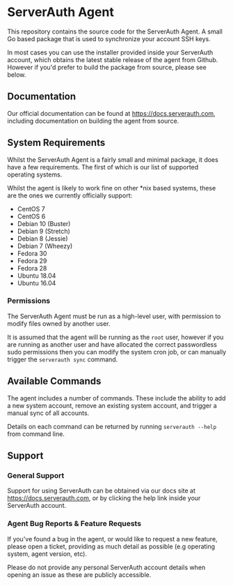 # ServerAuth Agent

This repository contains the source code for the ServerAuth Agent. A small Go based package that is used to synchronize your account SSH keys.

In most cases you can use the installer provided inside your ServerAuth account, which obtains the latest stable release of the agent from Github. However if you'd prefer to build the package from source, please see below.

## Documentation

Our official documentation can be found at https://docs.serverauth.com, including documentation on building the agent from source.

## System Requirements

Whilst the ServerAuth Agent is a fairly small and minimal package, it does have a few requirements. The first of which is our list of supported operating systems.

Whilst the agent is likely to work fine on other *nix based systems, these are the ones we currently officially support:

* CentOS 7
* CentOS 6
* Debian 10 (Buster)
* Debian 9 (Stretch)
* Debian 8 (Jessie)
* Debian 7 (Wheezy)
* Fedora 30
* Fedora 29
* Fedora 28
* Ubuntu 18.04
* Ubuntu 16.04

### Permissions

The ServerAuth Agent must be run as a high-level user, with permission to modify files owned by another user.

It is assumed that the agent will be running as the `root` user, however if you are running as another user and have allocated the correct passwordless sudo permissions then you can modify the system cron job, or can manually trigger the `serverauth sync` command.


## Available Commands

The agent includes a number of commands. These include the ability to add a new system account, remove an existing system account, and trigger a manual sync of all accounts.

Details on each command can be returned by running `serverauth --help` from command line.

## Support

### General Support
Support for using ServerAuth can be obtained via our docs site at https://docs.serverauth.com, or by clicking the help link inside your ServerAuth account.

### Agent Bug Reports & Feature Requests
If you've found a bug in the agent, or would like to request a new feature, please open a ticket, providing as much detail as possible (e.g operating system, agent version, etc).

Please do not provide any personal ServerAuth account details when opening an issue as these are publicly accessible.

